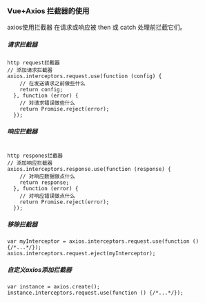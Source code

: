 ### Vue+Axios 拦截器的使用

 axios使用拦截器
 在请求或响应被 then 或 catch 处理前拦截它们。

##### 请求拦截器

```
http request拦截器
// 添加请求拦截器
axios.interceptors.request.use(function (config) {
    // 在发送请求之前做些什么
    return config;
  }, function (error) {
    // 对请求错误做些什么
    return Promise.reject(error);
  });
```





##### 响应拦截器

```

http respones拦截器
// 添加响应拦截器
axios.interceptors.response.use(function (response) {
    // 对响应数据做点什么
    return response;
  }, function (error) {
    // 对响应错误做点什么
    return Promise.reject(error);
  });
```





##### 移除拦截器

```
var myInterceptor = axios.interceptors.request.use(function () {/*...*/});
axios.interceptors.request.eject(myInterceptor);

```



##### 自定义axios添加拦截器

```
var instance = axios.create();
instance.interceptors.request.use(function () {/*...*/});
```

